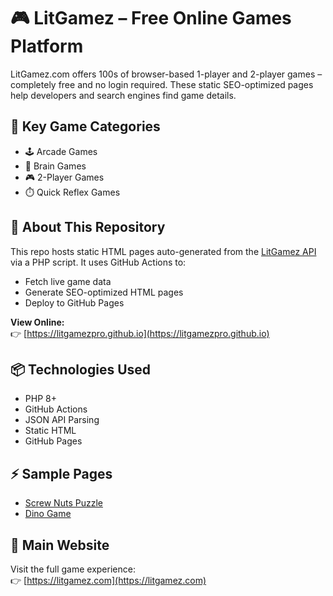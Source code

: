 # 🎮 LitGamez – Free Online Games Platform

LitGamez.com offers 100s of browser-based 1-player and 2-player games – completely free and no login required. These static SEO-optimized pages help developers and search engines find game details.

## 🔗 Key Game Categories
- 🕹️ Arcade Games
- 🧠 Brain Games
- 🎮 2-Player Games
- ⏱️ Quick Reflex Games

## 📁 About This Repository

This repo hosts static HTML pages auto-generated from the [LitGamez API](https://litgamez.com) via a PHP script. It uses GitHub Actions to:
- Fetch live game data
- Generate SEO-optimized HTML pages
- Deploy to GitHub Pages

**View Online:**  
👉 [https://litgamezpro.github.io](https://litgamezpro.github.io)

## 📦 Technologies Used
- PHP 8+
- GitHub Actions
- JSON API Parsing
- Static HTML
- GitHub Pages

## ⚡ Sample Pages
- [Screw Nuts Puzzle](https://litgamezpro.github.io/play/screw-puzzle-nuts-bolts.html)
- [Dino Game](https://litgamezpro.github.io/play/dino-game.html)

## 🔗 Main Website
Visit the full game experience:  
👉 [https://litgamez.com](https://litgamez.com)

